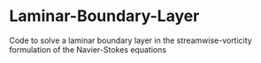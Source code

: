 # Laminar-Boundary-Layer
Code to solve a laminar boundary layer in the streamwise-vorticity formulation of the Navier-Stokes equations 
